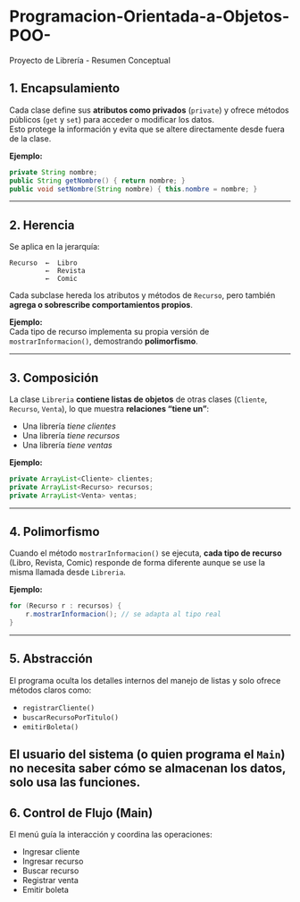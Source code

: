 # Programacion-Orientada-a-Objetos-POO-

Proyecto de Librería - Resumen Conceptual

## 1. Encapsulamiento
Cada clase define sus **atributos como privados** (`private`) y ofrece métodos públicos (`get` y `set`) para acceder o modificar los datos.  
Esto protege la información y evita que se altere directamente desde fuera de la clase.

**Ejemplo:**  

```java
private String nombre;
public String getNombre() { return nombre; }
public void setNombre(String nombre) { this.nombre = nombre; }
```

---
## 2. Herencia
Se aplica en la jerarquía:
```
Recurso  ←  Libro
         ←  Revista
         ←  Comic
```
Cada subclase hereda los atributos y métodos de `Recurso`, pero también **agrega o sobrescribe comportamientos propios**.

**Ejemplo:**  
Cada tipo de recurso implementa su propia versión de `mostrarInformacion()`, demostrando **polimorfismo**.

---

## 3. Composición
La clase `Libreria` **contiene listas de objetos** de otras clases (`Cliente`, `Recurso`, `Venta`), lo que muestra **relaciones “tiene un”**:
- Una librería *tiene clientes*  
- Una librería *tiene recursos*  
- Una librería *tiene ventas*

**Ejemplo:**
```java
private ArrayList<Cliente> clientes;
private ArrayList<Recurso> recursos;
private ArrayList<Venta> ventas;
```

---

## 4. Polimorfismo
Cuando el método `mostrarInformacion()` se ejecuta, **cada tipo de recurso** (Libro, Revista, Comic) responde de forma diferente aunque se use la misma llamada desde `Libreria`.

**Ejemplo:**  
```java
for (Recurso r : recursos) {
    r.mostrarInformacion(); // se adapta al tipo real
}
```

---

## 5. Abstracción
El programa oculta los detalles internos del manejo de listas y solo ofrece métodos claros como:
- `registrarCliente()`
- `buscarRecursoPorTitulo()`
- `emitirBoleta()`

El usuario del sistema (o quien programa el `Main`) **no necesita saber cómo se almacenan los datos**, solo usa las funciones.
---
## 6. Control de Flujo (Main)
El menú guía la interacción y coordina las operaciones:
- Ingresar cliente  
- Ingresar recurso  
- Buscar recurso  
- Registrar venta  
- Emitir boleta  

